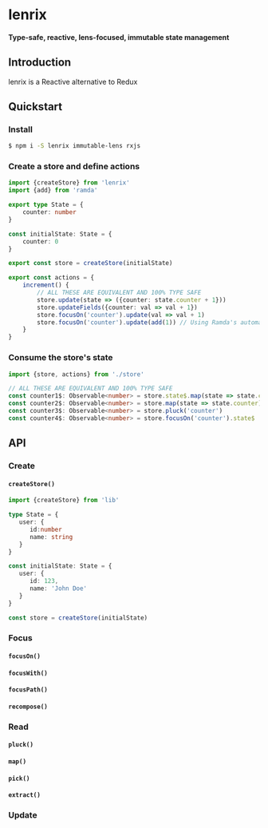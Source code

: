 # lenrix

#### Type-safe, reactive, lens-focused, immutable state management

## Introduction
lenrix is a Reactive alternative to Redux

## Quickstart

### Install
```sh
$ npm i -S lenrix immutable-lens rxjs
```

### Create a store and define actions
```ts
import {createStore} from 'lenrix'
import {add} from 'ramda'

export type State = {
    counter: number
}

const initialState: State = {
    counter: 0
}

export const store = createStore(initialState) 

export const actions = {
    increment() {
        // ALL THESE ARE EQUIVALENT AND 100% TYPE SAFE
        store.update(state => ({counter: state.counter + 1}))
        store.updateFields({counter: val => val + 1})
        store.focusOn('counter').update(val => val + 1)
        store.focusOn('counter').update(add(1)) // Using Ramda's automatically curryied functions
    }
}
```

### Consume the store's state
```ts
import {store, actions} from './store'

// ALL THESE ARE EQUIVALENT AND 100% TYPE SAFE
const counter1$: Observable<number> = store.state$.map(state => state.counter)
const counter2$: Observable<number> = store.map(state => state.counter)
const counter3$: Observable<number> = store.pluck('counter')
const counter4$: Observable<number> = store.focusOn('counter').state$
```

## API

### Create

#### `createStore()`
```typescript
import {createStore} from 'lib'

type State = {
   user: {
      id:number
      name: string
   }
}

const initialState: State = {
   user: {
      id: 123,
      name: 'John Doe'
   }
}

const store = createStore(initialState)
```

### Focus

#### `focusOn()`

#### `focusWith()`

#### `focusPath()`

#### `recompose()`

### Read

#### `pluck()`

#### `map()`

#### `pick()`

#### `extract()`

### Update
